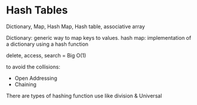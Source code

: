 # Hash Tables

Dictionary, Map, Hash Map, Hash table, associative array

Dictionary: generic way to map keys to values.
hash map: implementation of a dictionary using a hash function

delete, access, search = Big O(1)

to avoid the collisions:
- Open Addressing
- Chaining

There are types of hashing function use like division & Universal

